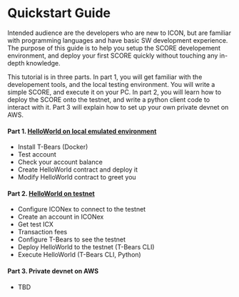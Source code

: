 # Quickstart Guide

Intended audience are the developers who are new to ICON, but are familiar with programming languages and have basic SW development experience. The purpose of this guide is to help you setup the SCORE developement environment, and deploy your first SCORE quickly without touching any in-depth knowledge.

This tutorial is in three parts. In part 1, you will get familiar with the developement tools, and the local testing environment. You will write a simple SCORE, and execute it on your PC. In part 2, you will learn how to deploy the SCORE onto the testnet, and write a python client code to interact with it. Part 3 will explain how to set up your own private devnet on AWS.

#### Part 1. [HelloWorld on local emulated environment](quickstart_p1.md)

- Install T-Bears (Docker)
- Test account
- Check your account balance
- Create HelloWorld contract and deploy it
- Modify HelloWorld contract to greet you

#### Part 2. [HelloWorld on testnet](quickstart_p2.md)

- Configure ICONex to connect to the testnet
- Create an account in ICONex
- Get test ICX
- Transaction fees
- Configure T-Bears to see the testnet
- Deploy HelloWorld to the testnet (T-Bears CLI)
- Execute HelloWorld (T-Bears CLI, Python)

#### Part 3. Private devnet on AWS

- TBD

